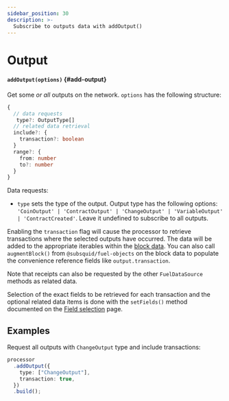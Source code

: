 ```yaml
---
sidebar_position: 30
description: >-
  Subscribe to outputs data with addOutput()
---
```


# Output

#### `addOutput(options)` {#add-output}

Get some _or all_ outputs on the network. `options` has the following structure:

```typescript
{
  // data requests
   type?: OutputType[]
  // related data retrieval
  include?: {
    transaction?: boolean
  }
  range?: {
    from: number
    to?: number
  }
}
```

Data requests:

- `type` sets the type of the output. Output type has the following options: `'CoinOutput' | 'ContractOutput' | 'ChangeOutput' | 'VariableOutput' | 'ContractCreated'`. Leave it undefined to subscribe to all outputs.

Enabling the `transaction` flag will cause the processor to retrieve transactions where the selected outputs have occurred. The data will be added to the appropriate iterables within the [block data](/fuel-indexing/fuel-datasource/context-interfaces). You can also call `augmentBlock()` from `@subsquid/fuel-objects` on the block data to populate the convenience reference fields like `output.transaction`.

Note that receipts can also be requested by the other `FuelDataSource` methods as related data.

Selection of the exact fields to be retrieved for each transaction and the optional related data items is done with the `setFields()` method documented on the [Field selection](../field-selection) page.

## Examples

Request all outputs with `ChangeOutput` type and include transactions:

```ts
processor
  .addOutput({
    type: ["ChangeOutput"],
    transaction: true,
  })
  .build();
```
